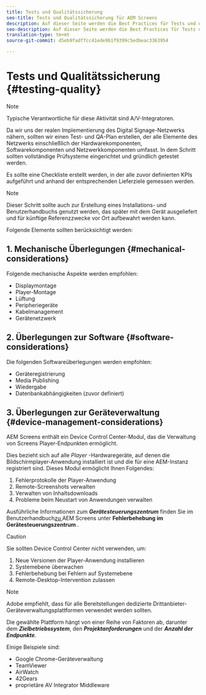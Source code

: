 ```yaml
---
title: Tests und Qualitätssicherung
seo-title: Tests und Qualitätssicherung für AEM Screens
description: Auf dieser Seite werden die Best Practices für Tests und die Qualitätssicherung von AEM Screens beschrieben.
seo-description: Auf dieser Seite werden die Best Practices für Tests und die Qualitätssicherung von AEM Screens beschrieben.
translation-type: tm+mt
source-git-commit: d5eb9fadffcc41ede9b1f9399c5edbeac3363954

---
```



# Tests und Qualitätssicherung {#testing-quality}

>[!NOTE]
>
>Typische Verantwortliche für diese Aktivität sind A/V-Integratoren.

Da wir uns der realen Implementierung des Digital Signage-Netzwerks nähern, sollten wir einen Test- und QA-Plan erstellen, der alle Elemente des Netzwerks einschließlich der Hardwarekomponenten, Softwarekomponenten und Netzwerkkomponenten umfasst.
In dem Schritt sollten vollständige Prüfsysteme eingerichtet und gründlich getestet werden.

Es sollte eine Checkliste erstellt werden, in der alle zuvor definierten KPIs aufgeführt und anhand der entsprechenden Lieferziele gemessen werden.

>[!NOTE]
> Dieser Schritt sollte auch zur Erstellung eines Installations- und Benutzerhandbuchs genutzt werden, das später mit dem Gerät ausgeliefert und für künftige Referenzzwecke vor Ort aufbewahrt werden kann.

Folgende Elemente sollten berücksichtigt werden:

## 1. Mechanische Überlegungen {#mechanical-considerations}

Folgende mechanische Aspekte werden empfohlen:

* Displaymontage
* Player-Montage
* Lüftung
* Peripheriegeräte
* Kabelmanagement
* Gerätenetzwerk

## 2. Überlegungen zur Software {#software-considerations}

Die folgenden Softwareüberlegungen werden empfohlen:

* Geräteregistrierung
* Media Publishing
* Wiedergabe
* Datenbankabhängigkeiten (zuvor definiert)


## 3. Überlegungen zur Geräteverwaltung {#device-management-considerations}


AEM Screens enthält ein Device Control Center-Modul, das die Verwaltung von Screens Player-Endpunkten ermöglicht.

Dies bezieht sich auf alle *Player* -Hardwaregeräte, auf denen die Bildschirmplayer-Anwendung installiert ist und die für eine AEM-Instanz registriert sind.
Dieses Modul ermöglicht Ihnen Folgendes:

1. Fehlerprotokolle der Player-Anwendung
1. Remote-Screenshots verwalten
1. Verwalten von Inhaltsdownloads
1. Probleme beim Neustart von Anwendungen verwalten

Ausführliche Informationen zum ***Gerätesteuerungszentrum*** finden Sie im Benutzerhandbuch[zu ](https://helpx.adobe.com/experience-manager/6-5/screens/using/monitoring-screens.html)AEM Screens unter **Fehlerbehebung im Gerätesteuerungszentrum** .

>[!CAUTION]
> Sie sollten Device Control Center nicht verwenden, um:
>
> 1. Neue Versionen der Player-Anwendung installieren
> 1. Systemebene überwachen
> 1. Fehlerbehebung bei Fehlern auf Systemebene
> 1. Remote-Desktop-Intervention zulassen



>[!NOTE]
> Adobe empfiehlt, dass für alle Bereitstellungen dedizierte Drittanbieter-Geräteverwaltungsplattformen verwendet werden sollten.

Die gewählte Plattform hängt von einer Reihe von Faktoren ab, darunter dem ***Zielbetriebssystem***, den ***Projektanforderungen*** und der ***Anzahl der Endpunkte***.

Einige Beispiele sind:

* Google Chrome-Geräteverwaltung
* TeamViewer
* AirWatch
* 42Gears
* proprietäre AV Integrator Middleware
